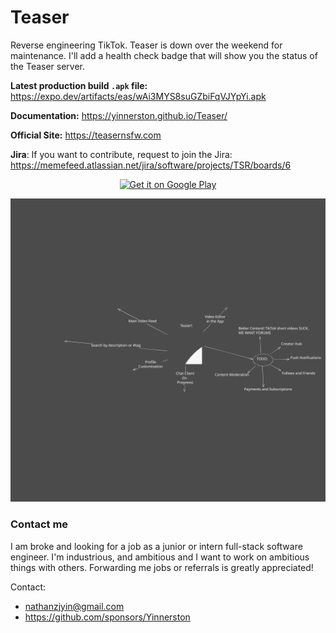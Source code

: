 # Teaser

Reverse engineering TikTok.
Teaser is down over the weekend for maintenance. I'll add a health check badge that will show you the status of the Teaser server.

**Latest production build `.apk` file:** https://expo.dev/artifacts/eas/wAi3MYS8suGZbiFqVJYpYi.apk

**Documentation:** https://yinnerston.github.io/Teaser/

**Official Site:** https://teasernsfw.com

**Jira**: If you want to contribute, request to join the Jira: https://memefeed.atlassian.net/jira/software/projects/TSR/boards/6

<p align="center">
    <a href='https://play.google.com/store/apps/details?id=com.yinnerston.teaser&pcampaignid=pcampaignidMKT-Other-global-all-co-prtnr-py-PartBadge-Mar2515-1'>
        <img alt='Get it on Google Play' src='https://play.google.com/intl/en_us/badges/static/images/badges/en_badge_web_generic.png'/>
    </a>
</p>

![Teaser Mind Map](./docs/Teaser/static/docs/img/teasermindmap.svg)

### Contact me
I am broke and looking for a job as a junior or intern full-stack software engineer.
I'm industrious, and ambitious and I want to work on ambitious things with others.
Forwarding me jobs or referrals is greatly appreciated!

Contact:
- nathanzjyin@gmail.com
- https://github.com/sponsors/Yinnerston
